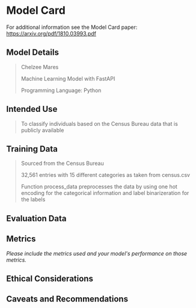 # Model Card

For additional information see the Model Card paper: https://arxiv.org/pdf/1810.03993.pdf

## Model Details

> Chelzee Mares
>
> Machine Learning Model with FastAPI
> 
> Programming Language: Python

## Intended Use

> To classify individuals based on the Census Bureau data that is publicly available

## Training Data

> Sourced from the Census Bureau
>
> 32,561 entries with 15 different categories as taken from census.csv
>
> Function process_data preprocesses the data by using one hot encoding for the categorical information
> and label binarizeration for the labels
> 

## Evaluation Data

## Metrics
_Please include the metrics used and your model's performance on those metrics._

## Ethical Considerations

## Caveats and Recommendations
